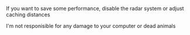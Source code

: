 If you want to save some performance, disable the radar system or adjust caching distances

I'm not responisible for any damage to your computer or dead animals